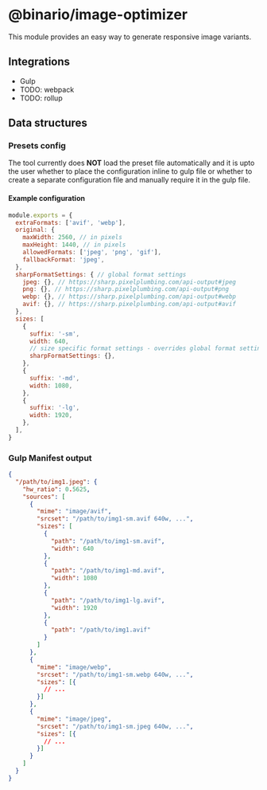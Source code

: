 # @binario/image-optimizer

This module provides an easy way to generate responsive image variants.

## Integrations

- Gulp
- TODO: webpack
- TODO: rollup

## Data structures

### Presets config
The tool currently does **NOT** load the preset file automatically and it is upto the user whether to place the configuration inline to gulp file or whether to create a separate configuration file and manually require it in the gulp file.

#### Example configuration
```javascript
module.exports = {
  extraFormats: ['avif', 'webp'],
  original: {
    maxWidth: 2560, // in pixels
    maxHeight: 1440, // in pixels
    allowedFormats: ['jpeg', 'png', 'gif'],
    fallbackFormat: 'jpeg',
  },
  sharpFormatSettings: { // global format settings
    jpeg: {}, // https://sharp.pixelplumbing.com/api-output#jpeg
    png: {}, // https://sharp.pixelplumbing.com/api-output#png
    webp: {}, // https://sharp.pixelplumbing.com/api-output#webp
    avif: {}, // https://sharp.pixelplumbing.com/api-output#avif
  },
  sizes: [
    {
      suffix: '-sm',
      width: 640,
      // size specific format settings - overrides global format settings
      sharpFormatSettings: {},
    },
    {
      suffix: '-md',
      width: 1080,
    },
    {
      suffix: '-lg',
      width: 1920,
    },
  ],
}
```

### Gulp Manifest output

```json
{
  "/path/to/img1.jpeg": {
    "hw_ratio": 0.5625,
    "sources": [
      {
        "mime": "image/avif",
        "srcset": "/path/to/img1-sm.avif 640w, ...",
        "sizes": [
          {
            "path": "/path/to/img1-sm.avif",
            "width": 640
          },
          {
            "path": "/path/to/img1-md.avif",
            "width": 1080
          },
          {
            "path": "/path/to/img1-lg.avif",
            "width": 1920
          },
          {
            "path": "/path/to/img1.avif"
          }
        ]
      },
      {
        "mime": "image/webp",
        "srcset": "/path/to/img1-sm.webp 640w, ...",
        "sizes": [{
          // ...
        }]
      },
      {
        "mime": "image/jpeg",
        "srcset": "/path/to/img1-sm.jpeg 640w, ...",
        "sizes": [{
          // ...
        }]
      }
    ]
  }
}
```
